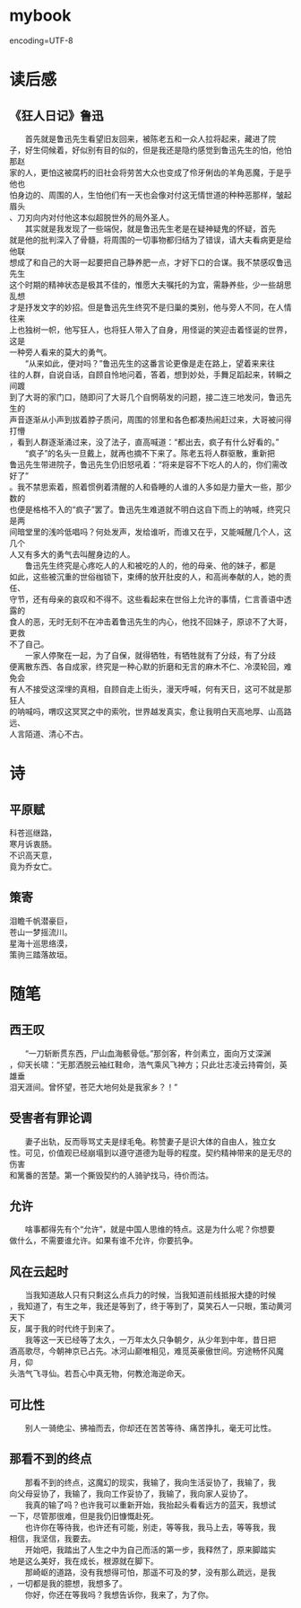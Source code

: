 mybook  
===  
encoding=UTF-8  
# 读后感
## 《狂人日记》鲁迅
&emsp;&emsp;首先就是鲁迅先生看望旧友回来，被陈老五和一众人拉将起来，藏进了院  
子，好生伺候着，好似别有目的似的，但是我还是隐约感觉到鲁迅先生的怕，他怕那赵  
家的人，更怕这被腐朽的旧社会将劳苦大众也变成了伶牙俐齿的羊角恶魔，于是乎他也  
怕身边的、周围的人，生怕他们有一天也会像对付这无情世道的种种恶那样，皱起眉头  
、刀刃向内对付他这本似超脱世外的局外圣人。  
&emsp;&emsp;其实就是我发现了一些端倪，就是鲁迅先生老是在疑神疑鬼的怀疑，首先  
就是他的批判深入了骨髓，将周围的一切事物都归结为了错误，请大夫看病更是给他联  
想成了和自己的大哥一起要把自己静养肥一点，才好下口的合谋。我不禁感叹鲁迅先生  
这个时期的精神状态是极其不佳的，惟愿大夫嘱托的为宜，需静养些，少一些胡思乱想  
才是抒发文字的妙招。但是鲁迅先生终究不是归巢的类别，他与旁人不同，在人情往来  
上也独树一帜，他写狂人，也将狂人带入了自身，用怪诞的笑迎击着怪诞的世界，这是  
一种旁人看来的莫大的勇气。  
&emsp;&emsp;“从来如此，便对吗？”鲁迅先生的这番言论更像是走在路上，望着来来往  
往的人群，自说自话，自顾自怜地问着，答着，想到妙处，手舞足蹈起来，转瞬之间踱  
到了大哥的家门口，随即问了大哥几个自惘萌发的问题，接二连三地发问，鲁迅先生的  
声音逐渐从小声到拔着脖子质问，周围的邻里和各色都凑热闹赶过来，大哥被问得打懵  
，看到人群逐渐涌过来，没了法子，直高喊道：“都出去，疯子有什么好看的。”  
&emsp;&emsp;“疯子”的名头一旦戴上，就再也摘不下来了。陈老五将人群驱散，重新把  
鲁迅先生带进院子，鲁迅先生仍旧怒吼着：“将来是容不下吃人的人的，你们需改好了”  
。我不禁思索着，照着惯例着清醒的人和昏睡的人谁的人多如是力量大一些，那少数的  
也便是格格不入的“疯子”罢了。鲁迅先生难道就不明白这自下而上的呐喊，终究只是两  
间暗堂里的浅吟低唱吗？何处发声，发给谁听，而谁又在乎，又能喊醒几个人，这几个  
人又有多大的勇气去叫醒身边的人。  
&emsp;&emsp;鲁迅先生终究是心疼吃人的人和被吃的人的，他的母亲、他的妹子，都是  
如此，这些被沉重的世俗枷锁下，束缚的放开肚皮的人，和高尚奉献的人，她的责任、  
守节，还有母亲的哀叹和不得不。这些看起来在世俗上允许的事情，仁言善语中透露的  
食人的恶，无时无刻不在冲击着鲁迅先生的内心，他找不回妹子，原谅不了大哥，更救  
不了自己。  
&emsp;&emsp;一家人停聚在一起，为了自保，就得牺牲，有牺牲就有了分歧，有了分歧  
便离散东西、各自成家，终究是一种心默的折磨和无言的麻木不仁、冷漠轮回，难免会  
有人不接受这深埋的真相，自顾自走上街头，漫天呼喊，何有天日，这可不就是那狂人  
的呐喊吗，喟叹这冥冥之中的索吮，世界越发真实，愈让我明白天高地厚、山高路远、  
人言陌道、清心不古。  
# 诗
## 平原赋
科苍巡继路，  
寒月诉衷肠。  
不识高天意，  
竟为乔女亡。  
## 策寄  
泪瞻千帆潜豪巨，  
苍山一梦摇流川。  
星海十巡思络漠，  
策驹三踏落故垣。  
# 随笔
## 西王叹
&emsp;&emsp;“一刀斩断贯东西，尸山血海骸骨低。”那剑客，杵剑素立，面向万丈深渊  
，仰天长啸：“无那洒脱云袖红鞋命，浩气乘风飞神方；只此壮志凌云持霄剑，英雄垂  
泪天涯间。曾怀望，苍茫大地何处是我家乡？！”  
## 受害者有罪论调
&emsp;&emsp;妻子出轨，反而辱骂丈夫是绿毛龟。称赞妻子是识大体的自由人，独立女  
性。可见，价值观已经崩塌到以遵守道德为耻辱的程度。契约精神带来的是无尽的伤害  
和篱番的苦楚。第一个撕毁契约的人骑驴找马，待价而沽。  
## 允许
&emsp;&emsp;啥事都得先有个“允许”，就是中国人思维的特点。这是为什么呢？你想要  
做什么，不需要谁允许。如果有谁不允许，你要抗争。  
## 风在云起时  
&emsp;&emsp;当我知道敌人只有只剩这么点兵力的时候，当我知道前线抵报大捷的时候  
，我知道了，有生之年，我还是等到了，终于等到了，莫笑石人一只眼，策动黄河天下  
反，属于我的时代终于到来了。  
&emsp;&emsp;我等这一天已经等了太久，一万年太久只争朝夕，从少年到中年，昔日把  
酒高歌尽，今朝神京已占先。冰河山巅唯相见，难觅英豪傲世间。穷途畅怀风魔月，仰  
头浩气飞寻仙。若吾心中真无物，何教沧海逆命天。  
## 可比性
&emsp;&emsp;别人一骑绝尘、拂袖而去，你却还在苦苦等待、痛苦挣扎，毫无可比性。  
## 那看不到的终点  
&emsp;&emsp;那看不到的终点，这魔幻的现实，我输了，我向生活妥协了，我输了，我  
向父母妥协了，我输了，我向工作妥协了，我输了，我向家人妥协了。  
&emsp;&emsp;我真的输了吗？也许我可以重新开始，我抬起头看看远方的蓝天，我想试  
一下，尽管那很难，但是我仍旧慷慨赴死。  
&emsp;&emsp;也许你在等待我，也许还有可能，别走，等等我，我马上去，等等我，我  
相信，我坚信，我要去。  
&emsp;&emsp;开始吧，我踏出了人生之中为自己而活的第一步，我释然了，原来脚踏实  
地是这么美好，我在成长，根源就在脚下。  
&emsp;&emsp;那崎岖的道路，没有我想得可怕，那遥不可及的梦，没有那么疏远，是我  
，一切都是我的臆想，我想多了。  
&emsp;&emsp;你好，你还在等我吗？我想告诉你，我来了，为了你。  

